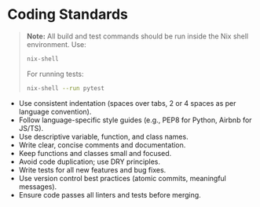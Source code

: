 # Coding Standards

> **Note:** All build and test commands should be run inside the Nix shell environment. Use:
> 
> ```sh
> nix-shell
> ```
> 
> For running tests:
> 
> ```sh
> nix-shell --run pytest
> ```

- Use consistent indentation (spaces over tabs, 2 or 4 spaces as per language convention).
- Follow language-specific style guides (e.g., PEP8 for Python, Airbnb for JS/TS).
- Use descriptive variable, function, and class names.
- Write clear, concise comments and documentation.
- Keep functions and classes small and focused.
- Avoid code duplication; use DRY principles.
- Write tests for all new features and bug fixes.
- Use version control best practices (atomic commits, meaningful messages).
- Ensure code passes all linters and tests before merging.
